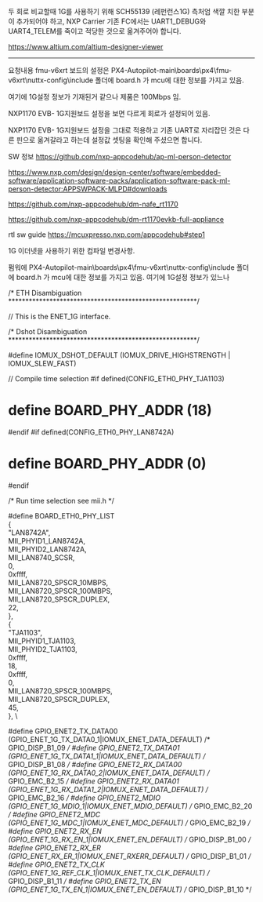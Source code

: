 

두 회로 비교할때 1G를 사용하기 위해 SCH55139 (레펀런스1G) 측처엄 색깔 치한 부분이 추가되어야 하고, NXP Carrier 기존 FC에서는  UART1_DEBUG와  UART4_TELEM를 죽이고 적당한 것으로 옮겨주어야 합니다.



https://www.altium.com/altium-designer-viewer


-------------------------------------------------
요청내용
fmu-v6xrt 보드의 설정은
PX4-Autopilot-main\boards\px4\fmu-v6xrt\nuttx-config\include
폴더에 board.h 가 mcu에 대한 정보를 가지고 있음.

여기에 1G설정 정보가 기재된거 같으나
제품은 100Mbps 임.

NXP1170 EVB- 1G지원보드 설정을 보면
다르게 회로가 설정되어 있음.

NXP1170 EVB- 1G지원보드 설정을 그대로 적용하고
기존 UART로 자리잡던 것은 다른 핀으로 옮겨갈라고 하는데
설정값 셋팅을 확인해 주셨으면 합니다.

SW 정보
https://github.com/nxp-appcodehub/ap-ml-person-detector

https://www.nxp.com/design/design-center/software/embedded-software/application-software-packs/application-software-pack-ml-person-detector:APPSWPACK-MLPD#downloads

https://github.com/nxp-appcodehub/dm-nafe_rt1170

https://github.com/nxp-appcodehub/dm-rt1170evkb-full-appliance

rtl sw guide
https://mcuxpresso.nxp.com/appcodehub#step1



1G 이더넷을 사용하기 위한 컴파일 변경사항.

펌워에
PX4-Autopilot-main\boards\px4\fmu-v6xrt\nuttx-config\include
폴더에 board.h 가 mcu에 대한 정보를 가지고 있음.
여기에 1G설정 정보가 있느나 

/* ETH Disambiguation *******************************************************/

// This is the ENET_1G interface.

/* Dshot Disambiguation *******************************************************/

#define IOMUX_DSHOT_DEFAULT             (IOMUX_DRIVE_HIGHSTRENGTH | IOMUX_SLEW_FAST)

// Compile time selection
#if defined(CONFIG_ETH0_PHY_TJA1103)
#  define BOARD_PHY_ADDR (18)
#endif
#if defined(CONFIG_ETH0_PHY_LAN8742A)
#  define BOARD_PHY_ADDR (0)
#endif

/* Run time selection see mii.h */

#define BOARD_ETH0_PHY_LIST \
	{                                   \
		"LAN8742A",                      \
		MII_PHYID1_LAN8742A,             \
		MII_PHYID2_LAN8742A,             \
		MII_LAN8740_SCSR,                \
		0,                               \
		0xffff,                          \
		MII_LAN8720_SPSCR_10MBPS,        \
		MII_LAN8720_SPSCR_100MBPS,       \
		MII_LAN8720_SPSCR_DUPLEX,        \
		22,                              \
	},                                  \
	{                                   \
		"TJA1103",                       \
		MII_PHYID1_TJA1103,              \
		MII_PHYID2_TJA1103,              \
		0xffff,                          \
		18,                              \
		0xffff,                          \
		0,                               \
		MII_LAN8720_SPSCR_100MBPS,       \
		MII_LAN8720_SPSCR_DUPLEX,        \
		45,                              \
	},                                  \


#define GPIO_ENET2_TX_DATA00  (GPIO_ENET_1G_TX_DATA0_1|IOMUX_ENET_DATA_DEFAULT)  /* GPIO_DISP_B1_09 */
#define GPIO_ENET2_TX_DATA01  (GPIO_ENET_1G_TX_DATA1_1|IOMUX_ENET_DATA_DEFAULT)  /* GPIO_DISP_B1_08 */
#define GPIO_ENET2_RX_DATA00  (GPIO_ENET_1G_RX_DATA0_2|IOMUX_ENET_DATA_DEFAULT)  /* GPIO_EMC_B2_15  */
#define GPIO_ENET2_RX_DATA01  (GPIO_ENET_1G_RX_DATA1_2|IOMUX_ENET_DATA_DEFAULT)  /* GPIO_EMC_B2_16  */
#define GPIO_ENET2_MDIO       (GPIO_ENET_1G_MDIO_1|IOMUX_ENET_MDIO_DEFAULT)      /* GPIO_EMC_B2_20  */
#define GPIO_ENET2_MDC        (GPIO_ENET_1G_MDC_1|IOMUX_ENET_MDC_DEFAULT)        /* GPIO_EMC_B2_19  */
#define GPIO_ENET2_RX_EN      (GPIO_ENET_1G_RX_EN_1|IOMUX_ENET_EN_DEFAULT)       /* GPIO_DISP_B1_00 */
#define GPIO_ENET2_RX_ER      (GPIO_ENET_RX_ER_1|IOMUX_ENET_RXERR_DEFAULT)       /* GPIO_DISP_B1_01 */
#define GPIO_ENET2_TX_CLK     (GPIO_ENET_1G_REF_CLK_1|IOMUX_ENET_TX_CLK_DEFAULT) /* GPIO_DISP_B1_11 */
#define GPIO_ENET2_TX_EN      (GPIO_ENET_1G_TX_EN_1|IOMUX_ENET_EN_DEFAULT)       /* GPIO_DISP_B1_10 */

